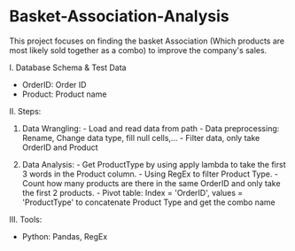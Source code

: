 # Basket-Association-Analysis
This project focuses on finding the basket Association (Which products are most likely sold together as a combo) to improve the company's sales.

I. Database Schema & Test Data
- OrderID: Order ID
- Product: Product name

II. Steps:  
  1. Data Wrangling:
    - Load and read data from path
    - Data preprocessing: Rename, Change data type, fill null cells,...
    - Filter data, only take OrderID and Product

  3. Data Analysis:
    - Get ProductType by using apply lambda to take the first 3 words in the Product column.
    - Using RegEx to filter Product Type.
    - Count how many products are there in the same OrderID and only take the first 2 products.
    - Pivot table: Index = 'OrderID', values = 'ProductType' to concatenate Product Type and get the combo name

III. Tools:
- Python: Pandas, RegEx
